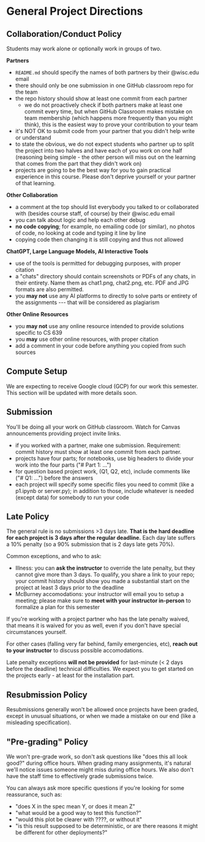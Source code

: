 # General Project Directions

## Collaboration/Conduct Policy

Students may work alone or optionally work in groups of two.

**Partners**
* `README.md` should specify the names of both partners by their @wisc.edu email
* there should only be one submission in one GitHub classroom repo for the team
* the repo history should show at least one commit from each partner
  *  we do not proactively check if both partners make at least one commit every time, but when GitHub Classroom makes mistake on team membership (which happens more frequently than you might think), this is the easiest way to prove your contribution to your team
* it's NOT OK to submit code from your partner that you didn't help write or understand
* to state the obvious, we do not expect students who partner up to split the project into two halves and have each of you work on one half (reasoning being simple - the other person will miss out on the learning that comes from the part that they didn't work on)
* projects are going to be the best way for you to gain practical experience in this course. Please don't deprive yourself or your partner of that learning. 

**Other Collaboration**
* a comment at the top should list everybody you talked to or collaborated with (besides course staff, of course) by their @wisc.edu email
* you can talk about logic and help each other debug
* **no code copying**; for example, no emailing code (or similar), no photos of code, no looking at code and typing it line by line
* copying code then changing it is still copying and thus not allowed

**ChatGPT, Large Language Models, AI Interactive Tools**
* use of the tools is permitted for debugging purposes, with proper citation
* a "chats" directory should contain screenshots or PDFs of any chats, in their entirety.  Name them as chat1.png, chat2.png, etc.  PDF and JPG formats are also permitted.
* you **may not** use any AI platforms to directly to solve parts or entirety of the assignments --- that will be considered as plagiarism

**Other Online Resources**
* you **may not** use any online resource intended to provide solutions specific to CS 639
* you **may** use other online resources, with proper citation
* add a comment in your code before anything you copied from such sources

## Compute Setup

We are expecting to receive Google cloud (GCP) for our work this semester. This section will be updated with  more details soon.
<!--We'll be using Google cloud (GCP) for our work this semester.  We'll be
sharing $100 of credit per student.  Some notes about how to manage this credit:

* Some people have multiple GCP accounts, for example, one with @gmail.com and one with @wisc.edu. You must redeem the credits with your @wisc.edu, but it's fine to then use them under any account
* Google accounts have multiple "billing accounts" -- these might typically correspond to credit cards. In your case, you'll have a billing account corresponding to $100 credit we'll provide.
* Virtual machines and other resources are created under "projects", which are assigned to a billing account (and can be reassigned).  When your first billing count is nearly exhausted, you'll need to move your VM over (or create a new one)

Please monitor your credits carefully.  If you're burning through credits faster than the schedule, it is your responsibility to conserve credits (for example, by shutting down your VM overnight). Remember to __suspend__ your VM when you're not using it.

Your VMs should always run the Ubuntu 22.04 LTS (be sure it is the "x86/64" option).  Here are versions for the software we'll use this semester:

* Ubuntu 22.04
* Docker 24.0.5
* *more details soon*

Be sure to backup your work regularly to a private GitHub repo, or with an `scp` to your personal computer.

For commands like `scp` and others you will use this semester, the the
cloud console's in-browser SSH client won't work.  You'll need to
setup SSH keys with `ssh-keygen` and configure it on
https://console.cloud.google.com/compute/metadata to get from your
personal computer.-->

## Submission

You'll be doing all your work on GitHub classroom.  Watch for Canvas
announcements providing project invite links.

* if you worked with a partner, make one submission.  Requirement: commit history must show at least one commit from each partner.
* projects have four parts; for notebooks, use big headers to divide your work into the four parts ("# Part 1: ...")
* for question based project work, (Q1, Q2, etc), include comments like ("# Q1: ...") before the answers
* each project will specify some specific files you need to commit (like a p1.ipynb or server.py); in addition to those, include whatever is needed (except data) for somebody to run your code

## Late Policy

The general rule is no submissions >3 days late. **That is the hard deadline for each project is 3 days after the regular deadline.**  Each day late suffers a 10% penalty (so a 90% submission that is 2 days late gets 70%).

Common exceptions, and who to ask:
- Illness: you can **ask the instructor** to override the late penalty, but they cannot give more than 3 days.  To qualify, you share a link to your repo; your commit history should show you made a substantial start on the project at least 3 days prior to the deadline
- McBurney accomodations: your instructor will email you to setup a meeting; please make sure to **meet with your instructor in-person** to formalize a plan for this semester

If you're working with a project partner who has the late penalty waived, that means it is waived for you as well, even if you don't have special circumstances yourself.

For other cases (falling very far behind, family emergencies, etc), **reach out to your instructor** to discuss possible accomodations.

Late penalty exceptions **will not be provided** for last-minute (< 2 days before the deadline) technical difficulties. We expect you to get started on the projects early - at least for the installation part. 

## Resubmission Policy

Resubmissions generally won't be allowed once projects have been
graded, except in unusual situations, or when we made a mistake on our
end (like a misleading specification).

## "Pre-grading" Policy

We won't pre-grade work, so don't ask questions like "does this all
look good?" during office hours.  When grading many assignments, it's
natural we'll notice issues someone might miss during office hours.
We also don't have the staff time to effectively grade submissions
twice.

You can always ask more specific questions if you're looking for some reassurance, such as:

* "does X in the spec mean Y, or does it mean Z"
* "what would be a good way to test this function?"
* "would this plot be clearer with ????, or without it"
* "is this result supposed to be deterministic, or are there reasons it might be different for other deployments?"
